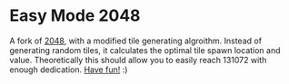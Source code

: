 # Easy Mode 2048
A fork of [2048](https://github.com/gabrielecirulli/2048), with a modified tile generating algroithm. Instead of generating random tiles, it calculates the optimal tile spawn location and value. Theoretically this should allow you to easily reach 131072 with enough dedication. [Have fun!](https://angelazqian.github.io/EasyMode-2048/) :)